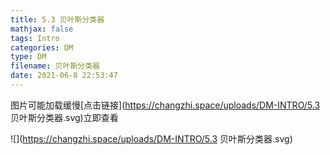 ```yaml
---
title: 5.3 贝叶斯分类器
mathjax: false
tags: Intro
categories: DM
type: DM
filename: 贝叶斯分类器
date: 2021-06-8 22:53:47
---
```


<!--more -->

图片可能加载缓慢[点击链接](https://changzhi.space/uploads/DM-INTRO/5.3 贝叶斯分类器.svg)立即查看

![](https://changzhi.space/uploads/DM-INTRO/5.3 贝叶斯分类器.svg)

